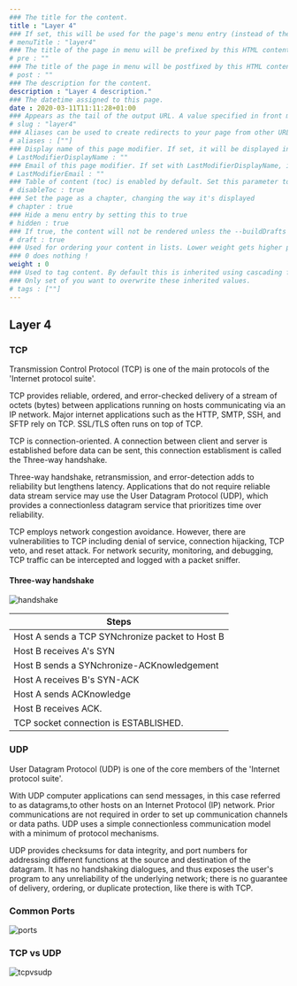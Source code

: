 ```yaml
---
### The title for the content.
title : "Layer 4"
### If set, this will be used for the page's menu entry (instead of the `title` attribute)
# menuTitle : "layer4"
### The title of the page in menu will be prefixed by this HTML content
# pre : ""
### The title of the page in menu will be postfixed by this HTML content
# post : ""
### The description for the content.
description : "Layer 4 description."
### The datetime assigned to this page.
date : 2020-03-11T11:11:28+01:00
### Appears as the tail of the output URL. A value specified in front matter will override the segment of the URL based on the filename.
# slug : "layer4"
### Aliases can be used to create redirects to your page from other URLs.
# aliases : [""]
### Display name of this page modifier. If set, it will be displayed in the footer.
# LastModifierDisplayName : ""
### Email of this page modifier. If set with LastModifierDisplayName, it will be displayed in the footer
# LastModifierEmail : ""
### Table of content (toc) is enabled by default. Set this parameter to true to disable it.
# disableToc : true
### Set the page as a chapter, changing the way it's displayed
# chapter : true
### Hide a menu entry by setting this to true
# hidden : true
### If true, the content will not be rendered unless the --buildDrafts flag is passed to the hugo command.
# draft : true
### Used for ordering your content in lists. Lower weight gets higher precedence. So content with lower weight will come first.
### 0 does nothing !
weight : 0
### Used to tag content. By default this is inherited using cascading from _index.md files
### Only set of you want to overwrite these inherited values.
# tags : [""]
---
```


## Layer 4


### TCP

Transmission Control Protocol (TCP) is one of the main protocols of the 'Internet protocol suite'.

TCP provides reliable, ordered, and error-checked delivery of a stream of octets (bytes) between applications running on hosts communicating via an IP network. Major internet applications such as the HTTP, SMTP, SSH, and SFTP rely on TCP. SSL/TLS often runs on top of TCP.

TCP is connection-oriented. A connection between client and server is established before data can be sent, this connection establisment is called the Three-way handshake.

Three-way handshake, retransmission, and error-detection adds to reliability but lengthens latency. Applications that do not require reliable data stream service may use the User Datagram Protocol (UDP), which provides a connectionless datagram service that prioritizes time over reliability.

TCP employs network congestion avoidance. However, there are vulnerabilities to TCP including denial of service, connection hijacking, TCP veto, and reset attack. For network security, monitoring, and debugging, TCP traffic can be intercepted and logged with a packet sniffer.

#### Three-way handshake

![handshake](https://www.inetdaemon.com/img/internet/3-way-handshake.gif)

| Steps |
| - |
|Host A sends a TCP SYNchronize packet to Host B |
|Host B receives A's SYN |
|Host B sends a SYNchronize-ACKnowledgement |
|Host A receives B's SYN-ACK |
|Host A sends ACKnowledge |
|Host B receives ACK. |
|TCP socket connection is ESTABLISHED. |

### UDP

User Datagram Protocol (UDP) is one of the core members of the 'Internet protocol suite'.

With UDP computer applications can send messages, in this case referred to as datagrams,to other hosts on an Internet Protocol (IP) network. Prior communications are not required in order to set up communication channels or data paths. UDP uses a simple connectionless communication model with a minimum of protocol mechanisms.  

UDP provides checksums for data integrity, and port numbers for addressing different functions at the source and destination of the datagram. It has no handshaking dialogues, and thus exposes the user's program to any unreliability of the underlying network; there is no guarantee of delivery, ordering, or duplicate protection, like there is with TCP.

### Common Ports

![ports](https://raw.githubusercontent.com/justin-p/my-notes-and-snippets/master/.gitbook/assets/IMG/commen-ports-packetlife.png)

### TCP vs UDP

![tcpvsudp](https://camo.githubusercontent.com/331bc07b92b04155ec8482a1c8fa9aa796fdab7b/68747470733a2f2f7765622e617263686976652e6f72672f7765622f3230313730373036323031393336696d5f2f687474703a2f2f7465616d756c74696d6174652e696e2f77702d636f6e74656e742f75706c6f6164732f323031362f31322f544350372e6a7067)
